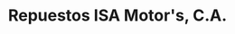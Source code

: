---
title: "Repuestos ISA Motor's, C.A."
url: /ciudad-guayana-puerto-ordaz/repuestos-isa-motors-c-a/
shop: piezas de automóviles
---
